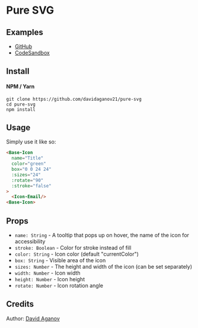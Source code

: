 # Pure SVG

## Examples

- [GitHub](https://github.com/davidaganov21/pure-svg)
- [CodeSandbox](https://codesandbox.io/s/pure-svg)

## Install

#### NPM / Yarn

```
git clone https://github.com/davidaganov21/pure-svg
cd pure-svg
npm install
```

## Usage

Simply use it like so:

```html
<Base-Icon 
  name="Title" 
  color="green" 
  box="0 0 24 24" 
  :sizes="24" 
  :rotate="90" 
  :stroke="false"
>
  <Icon-Email/>
<Base-Icon>
```

## Props

- `name: String` - A tooltip that pops up on hover, the name of the icon for accessibility
- `stroke: Boolean` - Color for stroke instead of fill
- `color: String` - Icon color (default "currentColor")
- `box: String` - Visible area of the icon
- `sizes: Number` - The height and width of the icon (can be set separately)
- `width: Number` - Icon width
- `height: Number` - Icon height
- `rotate: Number` - Icon rotation angle

## Credits

Author: [David Aganov](https://github.com/davidaganov21)